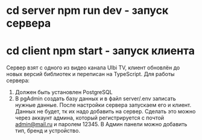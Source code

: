 # cd server npm run dev - запуск сервера
# cd client npm start - запуск клиента
Сервер взят с одного из видео канала Ulbi TV, клиент обновлён до новых версий библиотек и переписан на TypeScript.
Для работы сервера:
1) Должен быть установлен PostgreSQL
2) В pgAdmin создать базу данных и в файл server/.env записать нужные данные.
После настройки сервера запускаем его и клиент.
Данных не будет, тк их надо добавить на сервер. Сделать это можно через аккаунт админа, который регистрируется с почтой admin@mail.ru и паролем 12345.
В Админ панели можно добавить тип, бренд и устройство.
